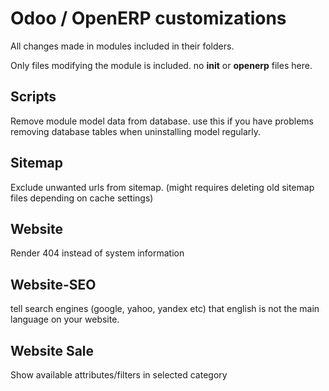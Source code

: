Odoo / OpenERP customizations
=============================
All changes made in modules included in their folders. 

Only files modifying the module is included. no __init__ or __openerp__ files here.


Scripts
-------
Remove module model data from database. 
use this if you have problems removing database tables when uninstalling model regularly. 

Sitemap
-------
Exclude unwanted urls from sitemap. (might requires deleting old sitemap files depending on cache settings)

Website
-------
Render 404 instead of system information

Website-SEO
-----------
tell search engines (google, yahoo, yandex etc) that english is not the main language on your website.

Website Sale
------------
Show available attributes/filters in selected category
